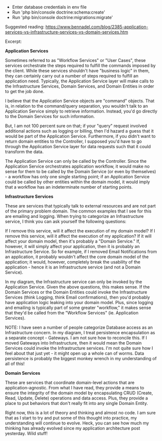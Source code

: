 * Enter database credentials in env file
* Run 'php bin/console doctrine:schema:create'
* Run 'php bin/console doctrine:migrations:migrate'

Suggested reading: https://www.bennadel.com/blog/2385-application-services-vs-infrastructure-services-vs-domain-services.htm

Excerpt:

**Application Services**

Sometimes referred to as "Workflow Services" or "User Cases", these services orchestrate the steps required to fulfill the commands imposed by the client. While these services shouldn't have "business logic" in them, they can certainly carry out a number of steps required to fulfill an application need. Typically, the Application Service layer will make calls to the Infrastructure Services, Domain Services, and Domain Entities in order to get the job done.

I believe that the Application Service objects are "command" objects. That is, in relation to the command/query separation, you wouldn't talk to an Application Service simply to retrieve information. Instead, you'd go directly to the Domain Services for such information.

But, I am not 100 percent sure on that; if your "query" request involved additional actions such as logging or billing, then I'd hazard a guess that it would be part of the Application Service. Furthermore, if you didn't want to return domain entities to the Controller, I supposed you'd have to go through the Application Service layer for data requests such that it could transform the data.

The Application Service can only be called by the Controller. Since the Application Service orchestrates application workflow, it would make no sense for them to be called by the Domain Service (or even by themselves) - a workflow has only one single starting point; if an Application Service could be called by other entities within the domain model, it would imply that a workflow has an indeterminate number of starting points.

**Infrastructure Services**

These are services that typically talk to external resources and are not part of the primary problem domain. The common examples that I see for this are emailing and logging. When trying to categorize an Infrastructure service, I think you can ask yourself the following questions:

If I remove this service, will it affect the execution of my domain model?
If I remove this service, will it affect the execution of my application?
If it will affect your domain model, then it's probably a "Domain Service." If, however, it will simply affect your application, then it is probably an Infrastructure Service. So for example, if I removed Email Notifications from an application, it probably wouldn't affect the core domain model of the application; it would, however, completely break the usability of the application - hence it is an Infrastructure service (and not a Domain Service).

In my diagram, the Infrastructure service can only be invoked by the Application Service. Given the above questions, this makes sense. If the Domain Services or the Domain Entities could invoke the Infrastructure Services (think Logging, think Email confirmations), then you'd probably have application logic leaking into your domain model. Plus, since logging and emailing is typically part of some greater "workflow," it makes sense that they'd be called from the "Workflow Services" (ie. Application Services).

NOTE: I have seen a number of people categorize Database access as an Infrastructure concern. In my diagram, I treat persistence encapsulation as a separate concept - Gateways. I am not sure how to reconcile this. If I moved Gateways into Infrastructure, then it would mean the Domain Services could invoke the Infrastructure services. I'm not quite sure how I feel about that just yet - it might open up a whole can of worms. Data persistence is probably the biggest monkey wrench in my understanding of all of this!

**Domain Services**

These are services that coordinate domain-level actions that are application-agnostic. From what I have read, they provide a means to ensure the integrity of the domain model by encapsulating CRUD (Create, Read, Update, Delete) operations and data access. Plus, they provide a place to put behaviors that don't really fit into any single Domain Entity.

Right now, this is a lot of theory and thinking and almost no code. I am sure that as I start to try and put some of this thought into practice, my understanding will continue to evolve. Heck, you can see how much my thinking has already evolved since my application architecture post yesterday. Wild stuff!
